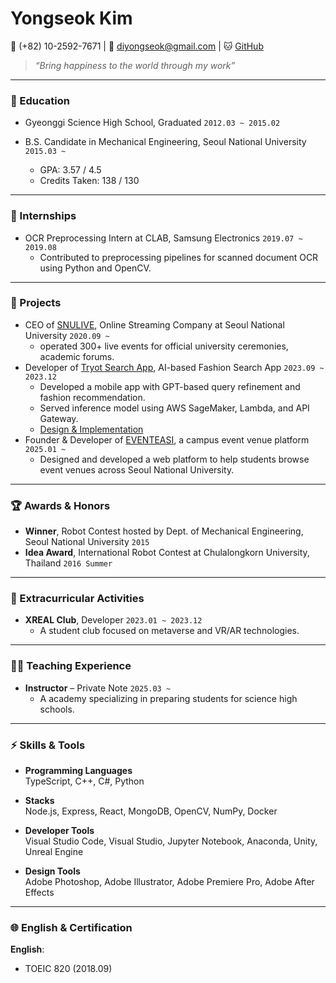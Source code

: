 # Yongseok Kim

📱 (+82) 10-2592-7671   | 📧 diyongseok@gmail.com | 🐱 [GitHub](https://github.com/diyongseok)  

> _“Bring happiness to the world through my work”_

---

### 📖 Education

- Gyeonggi Science High School, Graduated `2012.03 ~ 2015.02`

- B.S. Candidate in Mechanical Engineering, Seoul National University `2015.03 ~ `
  - GPA: 3.57 / 4.5  
  - Credits Taken: 138 / 130

---

### 🔭 Internships
- OCR Preprocessing Intern at CLAB, Samsung Electronics `2019.07 ~ 2019.08`  
  - Contributed to preprocessing pipelines for scanned document OCR using Python and OpenCV. 

---

### 🚀 Projects
- CEO of [SNULIVE](https://snulive.co.kr/career), Online Streaming Company at Seoul National University `2020.09 ~ `  
  - operated 300+ live events for official university ceremonies, academic forums.
- Developer of [Tryot Search App](https://youtu.be/tyVmex5to7w), AI-based Fashion Search App `2023.09 ~ 2023.12`  
  - Developed a mobile app with GPT-based query refinement and fashion recommendation.  
  - Served inference model using AWS SageMaker, Lambda, and API Gateway.  
  - [Design & Implementation](https://github.com/snuhcs-course/swpp-2023-project-team-3/wiki/Design-and-Implementation)
- Founder & Developer of [EVENTEASI](https://eventeasi.com), a campus event venue platform `2025.01 ~ `  
  - Designed and developed a web platform to help students browse event venues across Seoul National University.


---

### 🏆 Awards & Honors

- **Winner**, Robot Contest hosted by Dept. of Mechanical Engineering, Seoul National University `2015`
- **Idea Award**, International Robot Contest at Chulalongkorn University, Thailand `2016 Summer`

---

### 🏫 Extracurricular Activities

- **XREAL Club**, Developer `2023.01 ~ 2023.12`  
  - A student club focused on metaverse and VR/AR technologies.

---

### 👨‍🏫 Teaching Experience

- **Instructor** – Private Note `2025.03 ~`  
  - A academy specializing in preparing students for science high schools.

---

### ⚡ Skills & Tools

- **Programming Languages**  
  TypeScript, C++, C#, Python  

- **Stacks**  
  Node.js, Express, React, MongoDB, OpenCV, NumPy, Docker  

- **Developer Tools**  
  Visual Studio Code, Visual Studio, Jupyter Notebook, Anaconda, Unity, Unreal Engine  

- **Design Tools**  
  Adobe Photoshop, Adobe Illustrator, Adobe Premiere Pro, Adobe After Effects

---

### 🌐 English & Certification

**English**:  
- TOEIC 820 (2018.09)
